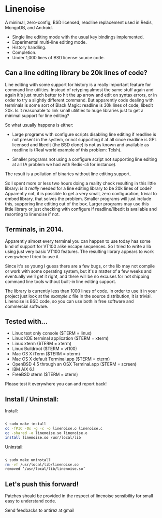 # Linenoise

A minimal, zero-config, BSD licensed, readline replacement used in Redis,
MongoDB, and Android.

 - Single line editing mode with the usual key bindings implemented.
 - Experimental multi-line editing mode.
 - History handling.
 - Completion.
 - Under 1,000 lines of BSD license source code.

## Can a line editing library be 20k lines of code?

Line editing with some support for history is a really important feature
for command line utilities. Instead of retyping almost the same stuff again
and again it's just much better to hit the up arrow and edit on syntax errors,
or in order to try a slightly different command. But apparently code dealing
with terminals is some sort of Black Magic: readline is 30k lines of code,
libedit 20k. Is it reasonable to link small utilities to huge libraries just
to get a minimal support for line editing?

So what usually happens is either:

 - Large programs with configure scripts disabling line editing if readline is
   not present in the system, or not supporting it at all since readline is
   GPL licensed and libedit (the BSD clone) is not as known and available as
   readline is (Real world example of this problem: Tclsh).

 - Smaller programs not using a configure script not supporting line editing
   at all (A problem we had with Redis-cli for instance).
 
The result is a pollution of binaries without line editing support.

So I spent more or less two hours doing a reality check resulting in this
little library: is it *really* needed for a line editing library to be 20k lines
of code? Apparently not, it is possible to get a very small, zero configuration,
trivial to embed library, that solves the problem. Smaller programs will just
include this, supporing line editing out of the box. Larger programs may use
this little library or just checking with configure if readline/libedit is
available and resorting to linenoise if not.

## Terminals, in 2014.

Apparently almost every terminal you can happen to use today has some kind of
support for VT100 alike escape sequences. So I tried to write a lib using just
very basic VT100 features. The resulting library appears to work everywhere I
tried to use it.

Since it's so young I guess there are a few bugs, or the lib may not compile
or work with some operating system, but it's a matter of a few weeks and
eventually we'll get it right, and there will be no excuses for not shipping
command line tools without built-in line editing support.

The library is currently less than 1000 lines of code. In order to use it in
your project just look at the *example.c* file in the source distribution,
it is trivial. Linenoise is BSD code, so you can use both in free software
and commercial software.

## Tested with...

 * Linux text only console ($TERM = linux)
 * Linux KDE terminal application ($TERM = xterm)
 * Linux xterm ($TERM = xterm)
 * Linux Buildroot ($TERM = vt100)
 * Mac OS X iTerm ($TERM = xterm)
 * Mac OS X default Terminal.app ($TERM = xterm)
 * OpenBSD 4.5 through an OSX Terminal.app ($TERM = screen)
 * IBM AIX 6.1
 * FreeBSD xterm ($TERM = xterm)

Please test it everywhere you can and report back!

## Install / Uninstall:

Install:

```bash

$ sudo make install
cc -fPIC -Os -g -c -o linenoise.o linenoise.c
cc -shared -o linenoise.so linenoise.o
install linenoise.so /usr/local/lib
```

Uninstall:

```bash

$ sudo make uninstall
rm -vf /usr/local/lib/linenoise.so
removed ‘/usr/local/lib/linenoise.so’
```

## Let's push this forward!

Patches should be provided in the respect of linenoise sensibility for small
easy to understand code.

Send feedbacks to antirez at gmail
